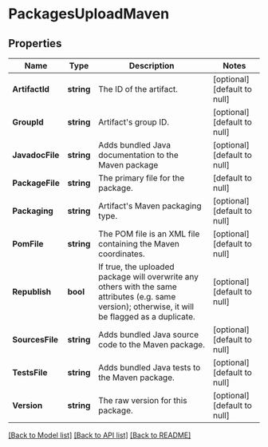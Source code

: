 # PackagesUploadMaven

## Properties
Name | Type | Description | Notes
------------ | ------------- | ------------- | -------------
**ArtifactId** | **string** | The ID of the artifact. | [optional] [default to null]
**GroupId** | **string** | Artifact&#39;s group ID. | [optional] [default to null]
**JavadocFile** | **string** | Adds bundled Java documentation to the Maven package | [optional] [default to null]
**PackageFile** | **string** | The primary file for the package. | [default to null]
**Packaging** | **string** | Artifact&#39;s Maven packaging type. | [optional] [default to null]
**PomFile** | **string** | The POM file is an XML file containing the Maven coordinates. | [optional] [default to null]
**Republish** | **bool** | If true, the uploaded package will overwrite any others with the same attributes (e.g. same version); otherwise, it will be flagged as a duplicate. | [optional] [default to null]
**SourcesFile** | **string** | Adds bundled Java source code to the Maven package. | [optional] [default to null]
**TestsFile** | **string** | Adds bundled Java tests to the Maven package. | [optional] [default to null]
**Version** | **string** | The raw version for this package. | [optional] [default to null]

[[Back to Model list]](../README.md#documentation-for-models) [[Back to API list]](../README.md#documentation-for-api-endpoints) [[Back to README]](../README.md)


